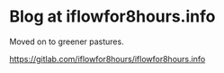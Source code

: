 Blog at iflowfor8hours.info
=====

Moved on to greener pastures. 

https://gitlab.com/iflowfor8hours/iflowfor8hours.info 
